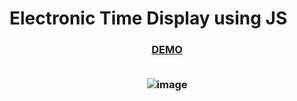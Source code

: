 # Electronic Time Display using JS


<h3 align="center">
  <a href="https://bewithaby.github.io/Electronic-Time-Display" target="_blank">DEMO</a>

<br>
<br>

![image](https://github.com/bewithaby/Electronic-Time-Display/assets/172017780/9c8ba699-98ff-48ff-86cb-fb63bf6a410e)
</h3>
